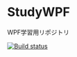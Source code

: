 # StudyWPF
WPF学習用リポジトリ

[![Build status](https://ci.appveyor.com/api/projects/status/w1dk7q5o28oa0pfe/branch/master?svg=true)](https://ci.appveyor.com/project/hiroyuki-hagino/studywpf/branch/master)
